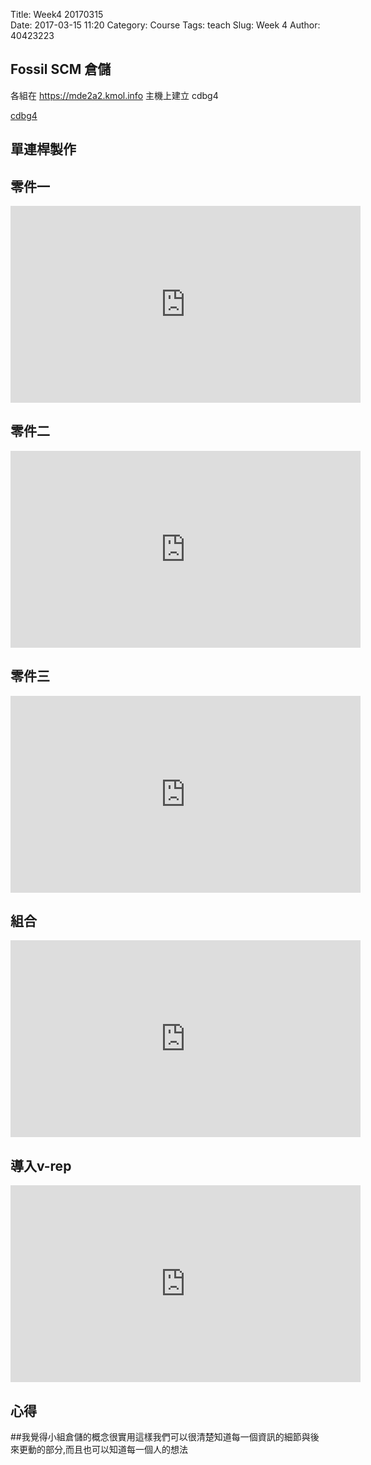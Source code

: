 Title: Week4 20170315  
Date: 2017-03-15 11:20
Category: Course
Tags: teach
Slug: Week 4
Author: 40423223

<!-- PELICAN_END_SUMMARY -->

<h2>Fossil SCM 倉儲</h2>

各組在 https://mde2a2.kmol.info 主機上建立 cdbg4

<a href="https://mde2a2.kmol.info/cdbg4/wcontent">cdbg4</a>

<h2>單連桿製作</h2>

<h2>零件一</h2>

<iframe width="560" height="315" src="https://www.youtube.com/embed/wlOfKTUmetk" frameborder="0" allowfullscreen></iframe>

<h2>零件二</h2>

<iframe width="560" height="315" src="https://www.youtube.com/embed/IvmwuJai5_E" frameborder="0" allowfullscreen></iframe>

<h2>零件三</h2>

<iframe width="560" height="315" src="https://www.youtube.com/embed/vFvmKUre5oo" frameborder="0" allowfullscreen></iframe>

<h2>組合</h2>

<iframe width="560" height="315" src="https://www.youtube.com/embed/7tERu7d2HM0" frameborder="0" allowfullscreen></iframe>

<h2>導入v-rep</h2>

<iframe width="560" height="315" src="https://www.youtube.com/embed/2jZEmeF_2ew" frameborder="0" allowfullscreen></iframe>

<h2>心得</h2>

##我覺得小組倉儲的概念很實用這樣我們可以很清楚知道每一個資訊的細節與後來更動的部分,而且也可以知道每一個人的想法



